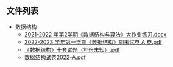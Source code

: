 

## 文件列表

- 数据结构
    - [2021-2022 年第2学期《数据结构与算法》大作业练习.docx](https://github.com/Open-BJUT/BJUT-Helper/raw/master/./%E6%95%B0%E6%8D%AE%E7%BB%93%E6%9E%84/2021-2022%20%E5%B9%B4%E7%AC%AC2%E5%AD%A6%E6%9C%9F%E3%80%8A%E6%95%B0%E6%8D%AE%E7%BB%93%E6%9E%84%E4%B8%8E%E7%AE%97%E6%B3%95%E3%80%8B%E5%A4%A7%E4%BD%9C%E4%B8%9A%E7%BB%83%E4%B9%A0.docx)
    - [2022-2023 学年第一学期《数据结构》期末试卷 A 卷.pdf](https://github.com/Open-BJUT/BJUT-Helper/raw/master/./%E6%95%B0%E6%8D%AE%E7%BB%93%E6%9E%84/2022-2023%20%E5%AD%A6%E5%B9%B4%E7%AC%AC%E4%B8%80%E5%AD%A6%E6%9C%9F%E3%80%8A%E6%95%B0%E6%8D%AE%E7%BB%93%E6%9E%84%E3%80%8B%E6%9C%9F%E6%9C%AB%E8%AF%95%E5%8D%B7%20A%20%E5%8D%B7.pdf)
    - [《数据结构》十套试题（年份未知）.pdf](https://github.com/Open-BJUT/BJUT-Helper/raw/master/./%E6%95%B0%E6%8D%AE%E7%BB%93%E6%9E%84/%E3%80%8A%E6%95%B0%E6%8D%AE%E7%BB%93%E6%9E%84%E3%80%8B%E5%8D%81%E5%A5%97%E8%AF%95%E9%A2%98%EF%BC%88%E5%B9%B4%E4%BB%BD%E6%9C%AA%E7%9F%A5%EF%BC%89.pdf)
    - [数据结构试卷2022-A.pdf](https://github.com/Open-BJUT/BJUT-Helper/raw/master/./%E6%95%B0%E6%8D%AE%E7%BB%93%E6%9E%84/%E6%95%B0%E6%8D%AE%E7%BB%93%E6%9E%84%E8%AF%95%E5%8D%B72022-A.pdf)
